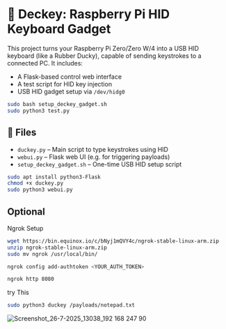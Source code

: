 # 🧠 Deckey: Raspberry Pi HID Keyboard Gadget

This project turns your Raspberry Pi Zero/Zero W/4 into a USB HID keyboard (like a Rubber Ducky), capable of sending keystrokes to a connected PC. It includes:

- A Flask-based control web interface
- A test script for HID key injection
- USB HID gadget setup via `/dev/hidg0`

```bash
sudo bash setup_deckey_gadget.sh
sudo python3 test.py
```

## 📁 Files

- `duckey.py` – Main script to type keystrokes using HID
- `webui.py` – Flask web UI (e.g. for triggering payloads)
- `setup_deckey_gadget.sh` – One-time USB HID setup script

``` bash
sudo apt install python3-Flask
chmod +x duckey.py
sudo python3 webui.py

```
## Optional
Ngrok Setup
``` bash
wget https://bin.equinox.io/c/bNyj1mQVY4c/ngrok-stable-linux-arm.zip
unzip ngrok-stable-linux-arm.zip
sudo mv ngrok /usr/local/bin/
```
```bash
ngrok config add-authtoken <YOUR_AUTH_TOKEN>
```
```bash
ngrok http 8080
```
try This
``` bash
sudo python3 duckey /payloads/notepad.txt
```
![Screenshot_26-7-2025_13038_192 168 247 90](https://github.com/user-attachments/assets/a67ab291-e7f0-4570-ad9b-daeb1ea33ec4)
